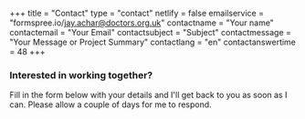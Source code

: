+++
title = "Contact"
type = "contact"
netlify = false
emailservice = "formspree.io/jay.achar@doctors.org.uk"
contactname = "Your name"
contactemail = "Your Email"
contactsubject = "Subject"
contactmessage = "Your Message or Project Summary"
contactlang = "en"
contactanswertime = 48
+++
<h3>Interested in working together?</h3>

Fill in the form below with your details and I'll get back to you as soon as I can. Please allow a couple of days for me to respond.
